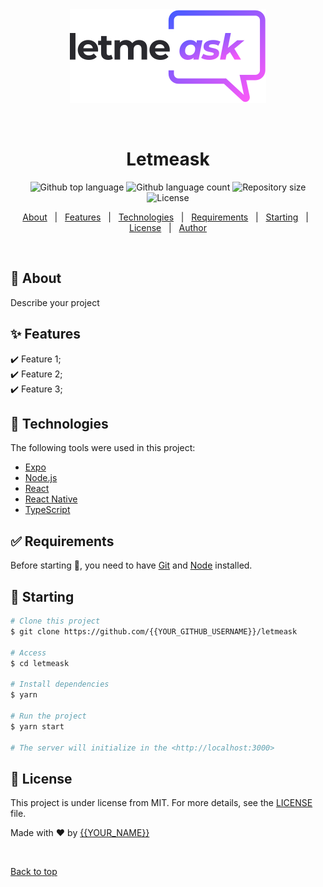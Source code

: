 <div align="center" id="top"> 
  <img src="./src/assets/images/logo.svg" alt="Letmeask" />

  &#xa0;
</div>

<h1 align="center">Letmeask</h1>

<p align="center">
  <img alt="Github top language" src="https://img.shields.io/github/languages/top/{{YOUR_GITHUB_USERNAME}}/letmeask?color=56BEB8">

  <img alt="Github language count" src="https://img.shields.io/github/languages/count/{{YOUR_GITHUB_USERNAME}}/letmeask?color=56BEB8">

  <img alt="Repository size" src="https://img.shields.io/github/repo-size/{{YOUR_GITHUB_USERNAME}}/letmeask?color=56BEB8">

  <img alt="License" src="https://img.shields.io/github/license/{{YOUR_GITHUB_USERNAME}}/letmeask?color=56BEB8">

  <!-- <img alt="Github issues" src="https://img.shields.io/github/issues/{{YOUR_GITHUB_USERNAME}}/letmeask?color=56BEB8" /> -->

  <!-- <img alt="Github forks" src="https://img.shields.io/github/forks/{{YOUR_GITHUB_USERNAME}}/letmeask?color=56BEB8" /> -->

  <!-- <img alt="Github stars" src="https://img.shields.io/github/stars/{{YOUR_GITHUB_USERNAME}}/letmeask?color=56BEB8" /> -->
</p>

<!-- Status -->

<!-- <h4 align="center"> 
	🚧  Letmeask 🚀 Under construction...  🚧
</h4> 

<hr> -->

<p align="center">
  <a href="#dart-about">About</a> &#xa0; | &#xa0; 
  <a href="#sparkles-features">Features</a> &#xa0; | &#xa0;
  <a href="#rocket-technologies">Technologies</a> &#xa0; | &#xa0;
  <a href="#white_check_mark-requirements">Requirements</a> &#xa0; | &#xa0;
  <a href="#checkered_flag-starting">Starting</a> &#xa0; | &#xa0;
  <a href="#memo-license">License</a> &#xa0; | &#xa0;
  <a href="https://github.com/{{YOUR_GITHUB_USERNAME}}" target="_blank">Author</a>
</p>

<br>

## :dart: About ##

Describe your project

## :sparkles: Features ##

:heavy_check_mark: Feature 1;\
:heavy_check_mark: Feature 2;\
:heavy_check_mark: Feature 3;

## :rocket: Technologies ##

The following tools were used in this project:

- [Expo](https://expo.io/)
- [Node.js](https://nodejs.org/en/)
- [React](https://pt-br.reactjs.org/)
- [React Native](https://reactnative.dev/)
- [TypeScript](https://www.typescriptlang.org/)

## :white_check_mark: Requirements ##

Before starting :checkered_flag:, you need to have [Git](https://git-scm.com) and [Node](https://nodejs.org/en/) installed.

## :checkered_flag: Starting ##

```bash
# Clone this project
$ git clone https://github.com/{{YOUR_GITHUB_USERNAME}}/letmeask

# Access
$ cd letmeask

# Install dependencies
$ yarn

# Run the project
$ yarn start

# The server will initialize in the <http://localhost:3000>
```

## :memo: License ##

This project is under license from MIT. For more details, see the [LICENSE](LICENSE.md) file.


Made with :heart: by <a href="https://github.com/{{YOUR_GITHUB_USERNAME}}" target="_blank">{{YOUR_NAME}}</a>

&#xa0;

<a href="#top">Back to top</a>

